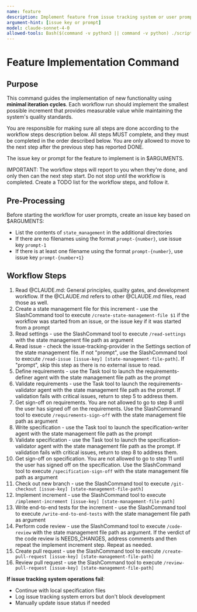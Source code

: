 ```yaml
---
name: feature
description: Implement feature from issue tracking system or user prompt
argument-hint: [issue key or prompt]
model: claude-sonnet-4-0
allowed-tools: Bash($(command -v python3 || command -v python) ./scripts/load_settings.py)
---
```


# Feature Implementation Command

## Purpose

This command guides the implementation of new functionality using **minimal iteration cycles**. Each workflow run should implement the smallest possible increment that provides measurable value while maintaining the system's quality standards.

You are responsible for making sure all steps are done according to the workflow steps description below.
All steps MUST complete, and they must be completed in the order described below.
You are only allowed to move to the next step after the previous step has reported DONE.

The issue key or prompt for the feature to implement is in $ARGUMENTS.

IMPORTANT: The workflow steps will report to you when they're done, and only then can the next step start. Do not stop until the workflow is completed.
Create a TODO list for the workflow steps, and follow it.

## Pre-Processing

Before starting the workflow for user prompts, create an issue key based on $ARGUMENTS:
- List the contents of `state_management` in the additional directories
- If there are no filenames using the format `prompt-{number}`, use issue key `prompt-1`
- If there is at least one filename using the format `prompt-{number}`, use issue key `prompt-{number+1}`

## Workflow Steps

1. Read @CLAUDE.md: General principles, quality gates, and development workflow. If the @CLAUDE.md refers to other @CLAUDE.md files, read those as well.
2. Create a state management file for this increment - use the SlashCommand tool to execute `/create-state-management-file $1` if the workflow was started from an issue, or the issue key if it was started from a prompt
3. Read settings - use the SlashCommand tool to execute `/read-settings` with the state management file path as argument
4. Read issue - check the issue-tracking-provider in the Settings section of the state management file. If not "prompt", use the SlashCommand tool to execute `/read-issue [issue-key] [state-management-file-path]`. If "prompt", skip this step as there is no external issue to read.
5. Define requirements - use the Task tool to launch the requirements-definer agent with the state management file path as the prompt
6. Validate requirements - use the Task tool to launch the requirements-validator agent with the state management file path as the prompt. If validation fails with critical issues, return to step 5 to address them.
7. Get sign-off on requirements. You are not allowed to go to step 8 until the user has signed off on the requirements. Use the SlashCommand tool to execute `/requirements-sign-off` with the state management file path as argument
8. Write specification - use the Task tool to launch the specification-writer agent with the state management file path as the prompt
9. Validate specification - use the Task tool to launch the specification-validator agent with the state management file path as the prompt. If validation fails with critical issues, return to step 8 to address them.
10. Get sign-off on specification. You are not allowed to go to step 11 until the user has signed off on the specification. Use the SlashCommand tool to execute `/specification-sign-off` with the state management file path as argument
11. Check out new branch - use the SlashCommand tool to execute `/git-checkout [issue-key] [state-management-file-path]`
12. Implement increment - use the SlashCommand tool to execute `/implement-increment [issue-key] [state-management-file-path]`
13. Write end-to-end tests for the increment - use the SlashCommand tool to execute `/write-end-to-end-tests` with the state management file path as argument
14. Perform code review - use the SlashCommand tool to execute `/code-review` with the state management file path as argument. If the verdict of the code review is NEEDS_CHANGES, address comments and then repeat the implement increment step. Repeat as needed.
15. Create pull request - use the SlashCommand tool to execute `/create-pull-request [issue-key] [state-management-file-path]`
16. Review pull request - use the SlashCommand tool to execute `/review-pull-request [issue-key] [state-management-file-path]`

**If issue tracking system operations fail**:
- Continue with local specification files
- Log issue tracking system errors but don't block development
- Manually update issue status if needed
